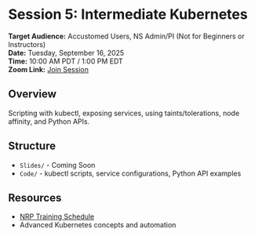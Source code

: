 # Session 5: Intermediate Kubernetes

**Target Audience:** Accustomed Users, NS Admin/PI (Not for Beginners or Instructors)  
**Date:** Tuesday, September 16, 2025  
**Time:** 10:00 AM PDT / 1:00 PM EDT  
**Zoom Link:** [Join Session](https://ucsd.zoom.us/j/96377381436)

## Overview
Scripting with kubectl, exposing services, using taints/tolerations, node affinity, and Python APIs.

## Structure
- `Slides/` - Coming Soon
- `Code/` - kubectl scripts, service configurations, Python API examples

## Resources
- [NRP Training Schedule](https://nrp.ai/training/)
- Advanced Kubernetes concepts and automation
